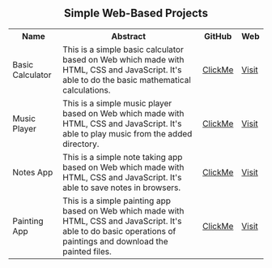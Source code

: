 <h2 align="center">Simple Web-Based Projects</h2>

<table>
  <tr>
    <th>Name</th>
    <th>Abstract</th>
    <th>GitHub</th>
    <th>Web</th>
  </tr>
  <tr>
    <td>Basic Calculator</td>
    <td>This is a simple basic calculator based on Web which made with HTML, CSS and JavaScript. It's able to do the basic mathematical calculations.</td>
    <td><a href="https://github.com/mdrakibulislam-zero/WebBasicCalculator">ClickMe</a></td>
    <td><a href="https://mdrakibulislam-zero.github.io/WebBasicCalculator/">Visit</a></td>
  </tr>
  <tr>
    <td>Music Player</td>
    <td>This is a simple music player based on Web which made with HTML, CSS and JavaScript. It's able to play music from the added directory.</td>
    <td><a href="https://github.com/mdrakibulislam-zero/WebMusicPlayer">ClickMe</a></td>
    <td><a href="https://mdrakibulislam-zero.github.io/WebMusicPlayer/">Visit</a></td>
  </tr>
  <tr>
    <td>Notes App</td>
    <td>This is a simple note taking app based on Web which made with HTML, CSS and JavaScript. It's able to save notes in browsers.</td>
    <td><a href="https://github.com/mdrakibulislam-zero/WebNotesApp">ClickMe</a></td>
    <td><a href="https://mdrakibulislam-zero.github.io/WebNotesApp/">Visit</a></td>
  </tr>
  <tr>
    <td>Painting App</td>
    <td>This is a simple painting app based on Web which made with HTML, CSS and JavaScript. It's able to do basic operations of paintings and download the painted files.</td>
    <td><a href="https://github.com/mdrakibulislam-zero/WebPaintingApp">ClickMe</a></td>
    <td><a href="https://mdrakibulislam-zero.github.io/WebPaintingApp/">Visit</a></td>
  </tr>
</table>
